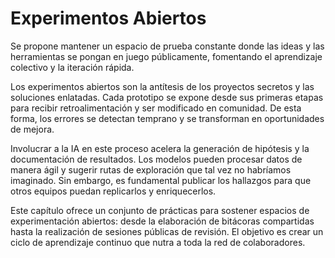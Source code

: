 # Experimentos Abiertos

Se propone mantener un espacio de prueba constante donde las ideas y las herramientas se pongan en juego públicamente, fomentando el aprendizaje colectivo y la iteración rápida.

Los experimentos abiertos son la antítesis de los proyectos secretos y las soluciones enlatadas. Cada prototipo se expone desde sus primeras etapas para recibir retroalimentación y ser modificado en comunidad. De esta forma, los errores se detectan temprano y se transforman en oportunidades de mejora.

Involucrar a la IA en este proceso acelera la generación de hipótesis y la documentación de resultados. Los modelos pueden procesar datos de manera ágil y sugerir rutas de exploración que tal vez no habríamos imaginado. Sin embargo, es fundamental publicar los hallazgos para que otros equipos puedan replicarlos y enriquecerlos.

Este capítulo ofrece un conjunto de prácticas para sostener espacios de experimentación abiertos: desde la elaboración de bitácoras compartidas hasta la realización de sesiones públicas de revisión. El objetivo es crear un ciclo de aprendizaje continuo que nutra a toda la red de colaboradores.
